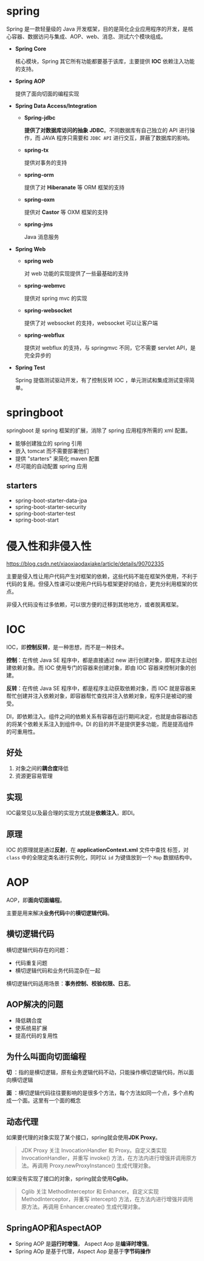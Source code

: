 # spring

Spring 是一款轻量级的 Java 开发框架，目的是简化企业应用程序的开发，是核心容器、数据访问与集成、AOP、web、消息、测试六个模块组成。

- **Spring Core**

  核心模块，Spring 其它所有功能都要基于该库，主要提供 **IOC** 依赖注入功能的支持。

- **Spring AOP**

  提供了面向切面的编程实现

- **Spring Data Access/Integration**

  - **Spring-jdbc**

    **提供了对数据库访问的抽象 JDBC**。不同数据库有自己独立的 API 进行操作，而 JAVA 程序只需要和 `JDBC API` 进行交互，屏蔽了数据库的影响。

  - **spring-tx**

    提供对事务的支持

  - **spring-orm**

    提供了对 **Hiberanate** 等 ORM 框架的支持

  - **spring-oxm**

    提供对 **Castor** 等 OXM 框架的支持

  - **spring-jms**

    Java 消息服务

- **Spring Web**

  - **spring web**

    对 web 功能的实现提供了一些最基础的支持

  - **spring-webmvc**

    提供对 spring mvc 的实现

  - **spring-websocket**

    提供了对 websocket 的支持，websocket 可以让客户端

  - **spring-webflux**

    提供对 webflux 的支持，与 springmvc 不同，它不需要 servlet API，是完全异步的

- **Spring Test**

  Spring 提倡测试驱动开发，有了控制反转 IOC ，单元测试和集成测试变得简单。

# springboot

springboot 是 spring 框架的扩展，消除了 spring 应用程序所需的 xml 配置。

- 能够创建独立的 spring 引用
- 嵌入 tomcat 而不需要部署他们
- 提供 "starters" 来简化 maven 配置
- 尽可能的自动配置 spring 应用

## starters

- spring-boot-starter-data-jpa
- spring-boot-starter-security
- spring-boot-starter-test
- spring-boot-start

# 侵入性和非侵入性

https://blog.csdn.net/xiaoxiaodaxiake/article/details/90702335

主要是侵入性让用户代码产生对框架的依赖，这些代码不能在框架外使用，不利于代码的复用。但侵入性课可以使用户代码与框架更好的结合，更充分利用框架的优点。

非侵入代码没有过多依赖，可以很方便的迁移到其他地方，或者脱离框架。

# IOC

IOC，即**控制反转**，是一种思想，而不是一种技术。

**控制**：在传统 Java SE 程序中，都是直接通过 new 进行创建对象，即程序主动创建依赖对象。而 IOC 使用专门的容器来创建对象，即由 IOC 容器来控制对象的创建。

**反转**：在传统 Java SE 程序中，都是程序主动获取依赖对象，而 IOC 就是容器来帮忙创建并注入依赖对象，即容器帮忙查找并注入依赖对象，程序只是被动的接受。

DI，即依赖注入。组件之间的依赖关系有容器在运行期间决定，也就是由容器动态的将某个依赖关系注入到组件中。DI 的目的并不是提供更多功能，而是提高组件的可重用性。

## 好处

1. 对象之间的**耦合度**降低
2. 资源更容易管理

## 实现

IOC最常见以及最合理的实现方式就是**依赖注入**，即DI。

## 原理

IOC 的原理就是通过**反射**，在 **applicationContext.xml** 文件中查找 <bean id='' class=''></bean> 标签，对 `class` 中的全限定类名进行实例化，同时以 `id` 为键值放到一个 `Map` 数据结构中。

# AOP

AOP，即**面向切面编程**。

主要是用来解决**业务代码**中的**横切逻辑代码**。

## 横切逻辑代码

横切逻辑代码存在的问题：

- 代码重复问题
- 横切逻辑代码和业务代码混杂在一起

横切逻辑代码适用场景：**事务控制、校验权限、日志**。

## AOP解决的问题

- 降低耦合度
- 使系统易扩展
- 提高代码的复用性

## 为什么叫面向切面编程

**切** ：指的是横切逻辑，原有业务逻辑代码不动，只能操作横切逻辑代码，所以面向横切逻辑

**面** ：横切逻辑代码往往要影响的是很多个方法，每个方法如同一个点，多个点构成一个面。这里有一个面的概念

## 动态代理

如果要代理的对象实现了某个接口，spring就会使用**JDK Proxy**。

> JDK Proxy 关注 InvocationHandler 和 Proxy。自定义类实现 InvocationHandler，并重写 invoke() 方法，在方法内进行增强并调用原方法。再调用 Proxy.newProxyInstance() 生成代理对象。

如果没有实现了接口的对象，spring就会使用**Cglib**。

> Cglib 关注 MethodInterceptor 和 Enhancer。自定义实现 MethodInterceptor，并重写 intercept() 方法，在方法内进行增强并调用原方法。再调用 Enhancer.create() 生成代理对象。

## SpringAOP和AspectAOP

- Spring AOP 是**运行时增强**， Aspect Aop 是**编译时增强**。
- Spring AOp 是基于代理，Aspect Aop 是基于**字节码操作**

